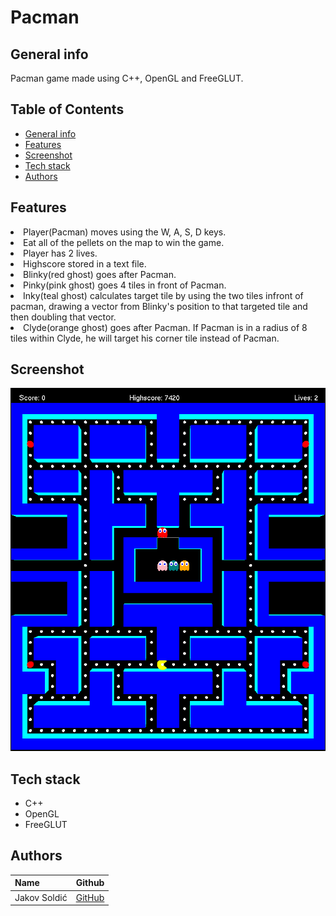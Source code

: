 # Pacman

## General info

<p>Pacman game made using C++, OpenGL and FreeGLUT.</p>

## Table of Contents

- [General info](#general-info)
- [Features](#features)
- [Screenshot](#screenshot)
- [Tech stack](#tech-stack)
- [Authors](#authors)

## Features

<li>Player(Pacman) moves using the W, A, S, D keys.

<li>Eat all of the pellets on the map to win the game.

<li>Player has 2 lives.

<li>Highscore stored in a text file.

<li>Blinky(red ghost) goes after Pacman.

<li>Pinky(pink ghost) goes 4 tiles in front of Pacman.

<li>Inky(teal ghost) calculates target tile by using the two tiles infront of pacman, drawing a vector from Blinky's position to that targeted tile and then doubling that vector.

<li>Clyde(orange ghost) goes after Pacman. If Pacman is in a radius of 8 tiles within Clyde, he will target his corner tile instead of Pacman. 

 <br>

## Screenshot

![](game.png)

## Tech stack

* C++
* OpenGL
* FreeGLUT

## Authors

| Name          | Github                                   |
|---------------|------------------------------------------|
| Jakov Soldić  | [GitHub](https://github.com/JakovSoldic) |